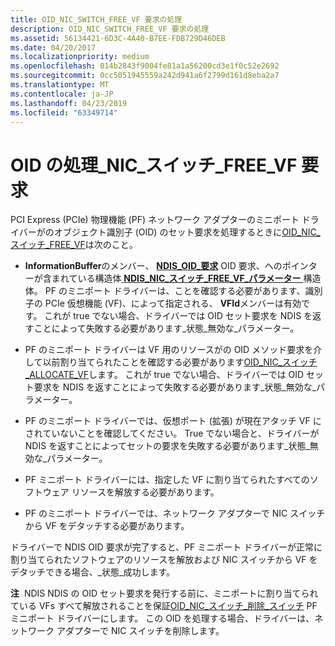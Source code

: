 ```yaml
---
title: OID_NIC_SWITCH_FREE_VF 要求の処理
description: OID_NIC_SWITCH_FREE_VF 要求の処理
ms.assetid: 56134421-6D3C-4A40-B7EE-FDB729D46DEB
ms.date: 04/20/2017
ms.localizationpriority: medium
ms.openlocfilehash: 014b2843f9004fe81a1a56200cd3e1f0c52e2692
ms.sourcegitcommit: 0cc5051945559a242d941a6f2799d161d8eba2a7
ms.translationtype: MT
ms.contentlocale: ja-JP
ms.lasthandoff: 04/23/2019
ms.locfileid: "63349714"
---
```

# <a name="handling-oidnicswitchfreevf-requests"></a>OID の処理\_NIC\_スイッチ\_FREE\_VF 要求


PCI Express (PCIe) 物理機能 (PF) ネットワーク アダプターのミニポート ドライバーがのオブジェクト識別子 (OID) のセット要求を処理するときに[OID\_NIC\_スイッチ\_FREE\_VF](https://msdn.microsoft.com/library/windows/hardware/hh451822)は次のこと。

-   **InformationBuffer**のメンバー、 [ **NDIS\_OID\_要求**](https://msdn.microsoft.com/library/windows/hardware/ff566710) OID 要求、へのポインターが含まれている構造体[ **NDIS\_NIC\_スイッチ\_FREE\_VF\_パラメーター** ](https://msdn.microsoft.com/library/windows/hardware/hh451579)構造体。 PF のミニポート ドライバーは、ことを確認する必要があります、識別子の PCIe 仮想機能 (VF)、によって指定される、 **VFId**メンバーは有効です。 これが true でない場合、ドライバーでは OID セット要求を NDIS を返すことによって失敗する必要があります\_状態\_無効な\_パラメーター。

-   PF のミニポート ドライバーは VF 用のリソースがの OID メソッド要求を介して以前割り当てられたことを確認する必要があります[OID\_NIC\_スイッチ\_ALLOCATE\_VF](https://msdn.microsoft.com/library/windows/hardware/hh451814)します。 これが true でない場合、ドライバーでは OID セット要求を NDIS を返すことによって失敗する必要があります\_状態\_無効な\_パラメーター。

-   PF のミニポート ドライバーでは、仮想ポート (拡張) が現在アタッチ VF にされていないことを確認してください。 True でない場合と、ドライバーが NDIS を返すことによってセットの要求を失敗する必要があります\_状態\_無効な\_パラメーター。

-   PF ミニポート ドライバーには、指定した VF に割り当てられたすべてのソフトウェア リソースを解放する必要があります。

-   PF のミニポート ドライバーでは、ネットワーク アダプターで NIC スイッチから VF をデタッチする必要があります。

ドライバーで NDIS OID 要求が完了すると、PF ミニポート ドライバーが正常に割り当てられたソフトウェアのリソースを解放および NIC スイッチから VF をデタッチできる場合、\_状態\_成功します。

**注**  NDIS NDIS の OID セット要求を発行する前に、ミニポートに割り当てられている VFs すべて解放されることを保証[OID\_NIC\_スイッチ\_削除\_スイッチ](https://msdn.microsoft.com/library/windows/hardware/hh451817) PF ミニポート ドライバーにします。 この OID を処理する場合、ドライバーは、ネットワーク アダプターで NIC スイッチを削除します。

 

 

 





